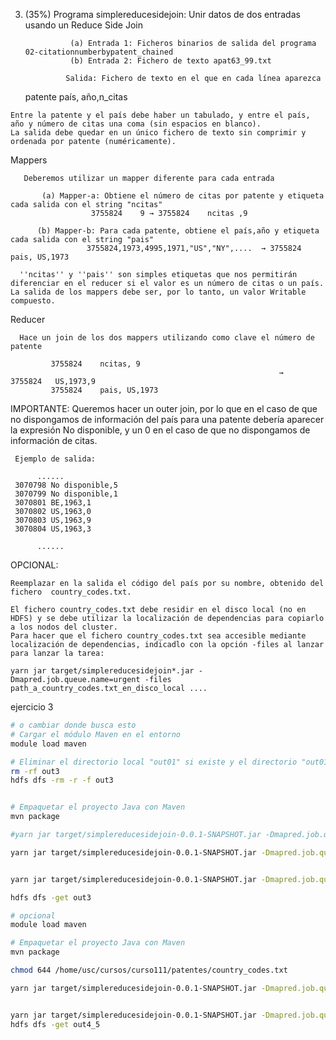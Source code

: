    3. (35%) Programa simplereducesidejoin: Unir datos de dos entradas usando un Reduce Side Join

                    (a) Entrada 1: Ficheros binarios de salida del programa 02-citationnumberbypatent_chained
                    (b) Entrada 2: Fichero de texto apat63_99.txt

                   Salida: Fichero de texto en el que en cada línea aparezca

         patente    país, año,n_citas

    Entre la patente y el país debe haber un tabulado, y entre el país, año y número de citas una coma (sin espacios en blanco). 
    La salida debe quedar en un único fichero de texto sin comprimir y ordenada por patente (numéricamente).

   Mappers

       Deberemos utilizar un mapper diferente para cada entrada

           (a) Mapper-a: Obtiene el número de citas por patente y etiqueta cada salida con el string "ncitas"
                      3755824    9 → 3755824    ncitas ,9

          (b) Mapper-b: Para cada patente, obtiene el país,año y etiqueta cada salida con el string "pais"
                     3755824,1973,4995,1971,"US","NY",....  → 3755824   pais, US,1973

      ''ncitas'' y ''pais'' son simples etiquetas que nos permitirán diferenciar en el reducer si el valor es un número de citas o un país. La salida de los mappers debe ser, por lo tanto, un valor Writable compuesto. 

  Reducer

      Hace un join de los dos mappers utilizando como clave el número de patente

             3755824    ncitas, 9
                                                                →   3755824   US,1973,9
             3755824    pais, US,1973

  IMPORTANTE:  Queremos hacer un outer join, por lo que en el caso de que no dispongamos de información del país para una patente debería aparecer la expresión No disponible, y un 0 en el caso de que no dispongamos de información de citas.

     Ejemplo de salida:

          ......
     3070798 No disponible,5
     3070799 No disponible,1
     3070801 BE,1963,1
     3070802 US,1963,0
     3070803 US,1963,9
     3070804 US,1963,3

          ......

   OPCIONAL:

    Reemplazar en la salida el código del país por su nombre, obtenido del fichero  country_codes.txt.

    El fichero country_codes.txt debe residir en el disco local (no en HDFS) y se debe utilizar la localización de dependencias para copiarlo a los nodos del cluster.
    Para hacer que el fichero country_codes.txt sea accesible mediante localización de dependencias, indicadlo con la opción -files al lanzar para lanzar la tarea:

    yarn jar target/simplereducesidejoin*.jar -Dmapred.job.queue.name=urgent -files path_a_country_codes.txt_en_disco_local .... 



ejercicio 3

``` bash
# o cambiar donde busca esto
# Cargar el módulo Maven en el entorno
module load maven

# Eliminar el directorio local "out01" si existe y el directorio "out01" en HDFS
rm -rf out3
hdfs dfs -rm -r -f out3


# Empaquetar el proyecto Java con Maven
mvn package

#yarn jar target/simplereducesidejoin-0.0.1-SNAPSHOT.jar -Dmapred.job.queue.name=urgent patentes/cite75_99.txt patentes/apat63_99.txt out3

yarn jar target/simplereducesidejoin-0.0.1-SNAPSHOT.jar -Dmapred.job.queue.name=urgent out2_1/part-r-00000 patentes/apat63_99.txt out3


yarn jar target/simplereducesidejoin-0.0.1-SNAPSHOT.jar -Dmapred.job.queue.name=urgent out2/all patentes/apat63_99.txt out3

hdfs dfs -get out3

# opcional
module load maven

# Empaquetar el proyecto Java con Maven
mvn package

chmod 644 /home/usc/cursos/curso111/patentes/country_codes.txt

yarn jar target/simplereducesidejoin-0.0.1-SNAPSHOT.jar -Dmapred.job.queue.name=urgent -files /home/usc/cursos/curso111/patentes/country_codes.txt out2_1/part-r-00000 patentes/apat63_99.txt out4


yarn jar target/simplereducesidejoin-0.0.1-SNAPSHOT.jar -Dmapred.job.queue.name=urgent -files  /home/usc/cursos/curso111/patentes/country_codes.txt out2_1/part-r-00000 patentes/apat63_99.txt out4
hdfs dfs -get out4_5

```


